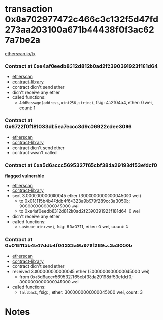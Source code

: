 # transaction 0x8a702977472c466c3c132f5d47fd273aa203100a671b44438f0f3ac627a7be2a

[etherscan.io/tx](https://etherscan.io/tx/0x8a702977472c466c3c132f5d47fd273aa203100a671b44438f0f3ac627a7be2a)


### Contract at 0xe4af0eedb8312d812b0ad2f2390391923f181d64

* [etherscan](https://etherscan.io/address/0xe4af0eedb8312d812b0ad2f2390391923f181d64)
* [contract-library](https://contract-library.com/contracts/Ethereum/e4af0eedb8312d812b0ad2f2390391923f181d64)
* contract didn't send ether
* didn't receive any ether
* called functions:
    * `AddMessage(address,uint256,string)`, fsig: 4c2f04a4, ether: 0 wei, count: 1


### Contract at 0x6722f0f181033db5ea7eccc3d9c06922edee3096

* [etherscan](https://etherscan.io/address/0x6722f0f181033db5ea7eccc3d9c06922edee3096)
* [contract-library](https://contract-library.com/contracts/Ethereum/6722f0f181033db5ea7eccc3d9c06922edee3096)
* contract didn't send ether
* contract wasn't called


### Contract at 0xa5d6accc5695327f65cbf38da29198df53efdcf0

**flagged vulnerable**

* [etherscan](https://etherscan.io/address/0xa5d6accc5695327f65cbf38da29198df53efdcf0)
* [contract-library](https://contract-library.com/contracts/Ethereum/a5d6accc5695327f65cbf38da29198df53efdcf0)
* sent 3.000000000000045 ether (3000000000000045000 wei)
    * to 0x018115b4b47ddb4f64323a9b979f289cc3a3050b; 3000000000000045000 wei
    * to 0xe4af0eedb8312d812b0ad2f2390391923f181d64; 0 wei
* didn't receive any ether
* called functions:
    * `CashOut(uint256)`, fsig: 9ffa0711, ether: 0 wei, count: 3


### Contract at 0x018115b4b47ddb4f64323a9b979f289cc3a3050b

* [etherscan](https://etherscan.io/address/0x018115b4b47ddb4f64323a9b979f289cc3a3050b)
* [contract-library](https://contract-library.com/contracts/Ethereum/018115b4b47ddb4f64323a9b979f289cc3a3050b)
* contract didn't send ether
* received 3.000000000000045 ether (3000000000000045000 wei)
    * from 0xa5d6accc5695327f65cbf38da29198df53efdcf0; 3000000000000045000 wei
* called functions:
    * `fallback`, fsig: , ether: 3000000000000045000 wei, count: 3

# Notes

